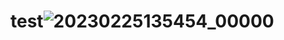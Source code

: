 # test![20230225135454_00000](https://user-images.githubusercontent.com/110710419/221380572-3bbda00b-6526-4025-a7fc-a4e01cd55593.png)
